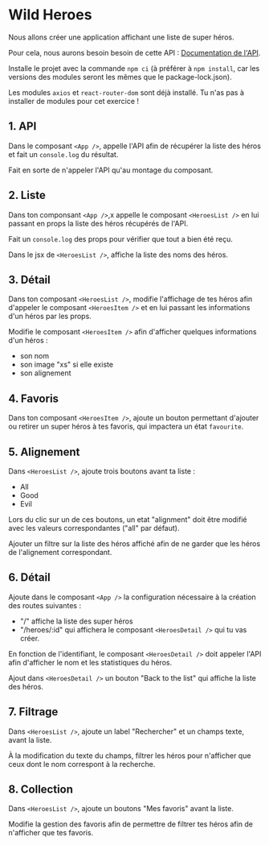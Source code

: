 # Wild Heroes

Nous allons créer une application affichant une liste de super héros.

Pour cela, nous aurons besoin besoin de cette API : [Documentation de l'API](https://akabab.github.io/superhero-api/api/).

Installe le projet avec la commande `npm ci` (à préférer à `npm install`, car les versions des modules seront les mêmes que le package-lock.json).

Les modules `axios` et `react-router-dom` sont déjà installé. Tu n'as pas à installer de modules pour cet exercice !

## 1. API

Dans le composant `<App />`, appelle l'API afin de récupérer la liste des héros et fait un `console.log` du résultat.

Fait en sorte de n'appeler l'API qu'au montage du composant.

## 2. Liste

Dans ton componsant `<App />`,x appelle le composant `<HeroesList />` en lui passant en props la liste des héros récupérés de l'API.

Fait un `console.log` des props pour vérifier que tout a bien été reçu.

Dans le jsx de `<HeroesList />`, affiche la liste des noms des héros.

## 3. Détail

Dans ton composant `<HeroesList />`, modifie l'affichage de tes héros afin d'appeler le composant `<HeroesItem />` et en lui passant les informations d'un héros par les props.

Modifie le composant `<HeroesItem />` afin d'afficher quelques informations d'un héros :

- son nom
- son image "xs" si elle existe
- son alignement

## 4. Favoris

Dans ton composant `<HeroesItem />`, ajoute un bouton permettant d'ajouter ou retirer un super héros à tes favoris, qui impactera un état `favourite`.

## 5. Alignement

Dans `<HeroesList />`, ajoute trois boutons avant ta liste :

- All
- Good
- Evil

Lors du clic sur un de ces boutons, un etat "alignment" doit être modifié avec les valeurs correspondantes ("all" par défaut).

Ajouter un filtre sur la liste des héros affiché afin de ne garder que les héros de l'alignement correspondant.

## 6. Détail

Ajoute dans le composant `<App />` la configuration nécessaire à la création des routes suivantes :

- "/" affiche la liste des super héros
- "/heroes/:id" qui affichera le composant `<HeroesDetail />` qui tu vas créer.

En fonction de l'identifiant, le composant `<HeroesDetail />` doit appeler l'API afin d'afficher le nom et les statistiques du héros.

Ajout dans `<HeroesDetail />` un bouton "Back to the list" qui affiche la liste des héros.

## 7. Filtrage

Dans `<HeroesList />`, ajoute un label "Rechercher" et un champs texte, avant la liste.

À la modification du texte du champs, filtrer les héros pour n'afficher que ceux dont le nom correspont à la recherche.

## 8. Collection

Dans `<HeroesList />`, ajoute un boutons "Mes favoris" avant la liste.

Modifie la gestion des favoris afin de permettre de filtrer tes héros afin de n'afficher que tes favoris.
